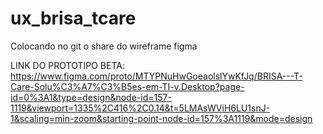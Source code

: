 # ux_brisa_tcare
Colocando no git o share do wireframe figma

LINK DO PROTOTIPO BETA:
https://www.figma.com/proto/MTYPNuHwGoeaolslYwKfJq/BRISA---T-Care-Solu%C3%A7%C3%B5es-em-TI-v.Desktop?page-id=0%3A1&type=design&node-id=157-1119&viewport=1335%2C416%2C0.14&t=5LMAsWViH6LU1snJ-1&scaling=min-zoom&starting-point-node-id=157%3A1119&mode=design
